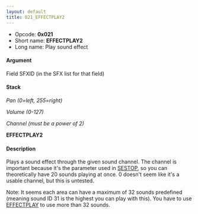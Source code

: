 ```yaml
---
layout: default
title: 021_EFFECTPLAY2
---
```


-   Opcode: **0x021**
-   Short name: **EFFECTPLAY2**
-   Long name: Play sound effect

#### Argument

Field SFXID (in the SFX list for that field)

#### Stack

  
*Pan (0=left, 255=right)*

*Volume (0-127)*

*Channel (must be a power of 2)*

**EFFECTPLAY2**

#### Description

Plays a sound effect through the given sound channel. The channel is important because it's the parameter used in [SESTOP](0CD_SESTOP.md), so you can theoretically have 20 sounds playing at once. 0 doesn't seem like it's a usable channel, but this is untested.

Note: It seems each area can have a maximum of 32 sounds predefined (meaning sound ID 31 is the highest you can play with this). You have to use [EFFECTPLAY](0BC_EFFECTPLAY.md) to use more than 32 sounds.
